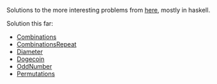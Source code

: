 Solutions to the more interesting problems from [here](https://github.com/Minkov/dmoj-tasks), mostly in haskell.

Solution this far:
- [Combinations](./problems/easy/15combinatorics/01combinations/CombinationsSolution.hs)
- [CombinationsRepeat](./problems/easy/15combinatorics/02combinationsrepeat/CombinationsRepeatSolution.hs)
- [Diameter](./problems/easy/13graphs/03diameter/DiameterSolution.hs)
- [Dogecoin](./problems/easy/14dp/02dogecoin/DogecoinSolution.hs)
- [OddNumber](./problems/easy/08hashtables/02oddnumber/OddNumberSolution.hs)
- [Permutations](./problems/intermediate/09recursion/01permutations/PermutationsSolution.hs)
